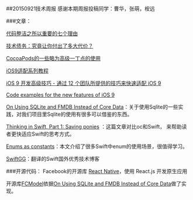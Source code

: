 ##20150921技术周报
感谢本期周报投稿同学：曹华，张萌，桉远

###文章：

[代码整洁之所以重要的七个理由](http://blog.jobbole.com/61312/)

[技术债务：究竟让你付出了多大代价？](http://blog.jobbole.com/25137/)

[CocoaPods的一些略为高级一丁点的使用](http://supermao.cn/cocoapodsde-xie-lue-wei-gao-ji-ding-dian-de-shi-yong/)

[iOS9适配系列教程](https://github.com/ChenYilong/iOS9AdaptationTips)

[iOS 9 开发高级技巧 - 通过 12 个团队所提供的技巧来快速适配 iOS 9](https://realm.io/cn/news/tips-for-ios-9-development/)

[Code examples for the new features of iOS 9](https://github.com/shu223/iOS-9-Sampler)

[On Using SQLite and FMDB Instead of Core Data](https://www.objc.io/issues/4-core-data/SQLite-instead-of-core-data/)：关于使用Sqlite的一些实践，对我们项目里Sqlite的使用有很多可以借鉴的东西。

[Thinking in Swift, Part 1: Saving ponies](http://alisoftware.github.io/swift/2015/09/06/thinking-in-swift-1/)
：这篇文章对比oc和Swift， 来帮助读者更快适应Swift的思考方式。

[Enums as constants](http://alisoftware.github.io/swift/enum/constants/2015/07/19/enums-as-constants/)：本文介绍了很多Swift中enum的使用场景，很值得学习。

[SwiftGG](http://swift.gg/)：翻译的Swift国外优秀技术博客


###开源代码：
Facebook的开源库 [React Native](http://facebook.github.io/react-native/)，使用 React.js 开发原生应用

开源库[FCModel](https://github.com/marcoarment/FCModel)依据[On Using SQLite and FMDB Instead of Core Data](https://www.objc.io/issues/4-core-data/SQLite-instead-of-core-data/)做了实现。
